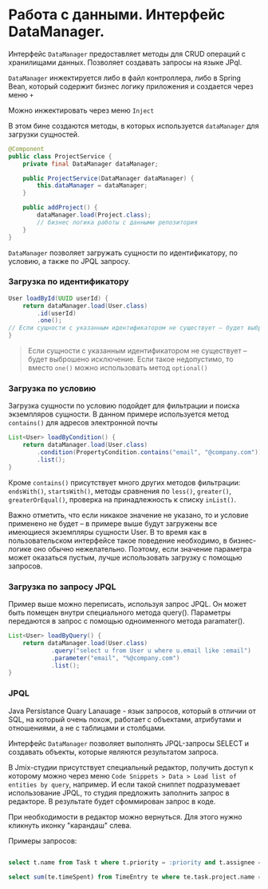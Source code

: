 # Работа с данными. Интерфейс DataManager.

Интерфейс `DataManager` предоставляет методы для CRUD операций с хранилищами данных. Позволяет создавать запросы на языке JPql.

`DataManager` инжектируется либо в файл контроллера, либо в Spring Bean, который содержит бизнес логику приложения и создается через меню `+`

Можно инжектировать через меню `Inject`

В этом бине создаются методы, в которых используется `dataManager` для загрузки сущностей.

```java
@Component
public class ProjectService {
    private final DataManager dataManager;

    public ProjectService(DataManager dataManager) {
        this.dataManager = dataManager;
    }

    public addProject() {
        dataManager.load(Project.class);
        // бизнес логика работы с данными репозитория
    }
}
```

`DataManager` позволяет загружать сущности по идентификатору, по условию, а также по JPQL запросу.

### Загрузка по идентификатору

```java
User loadById(UUID userId) {
    return dataManager.load(User.class)
        .id(userId)
        .one();
// Если сущности с указанным идентификатором не существует – будет выброшено исключение. Если такое недопустимо, то вместо one() можно использовать метод optional(
}
```
> Если сущности с указанным идентификатором не существует – будет выброшено исключение. Если такое недопустимо, то вместо `one()` можно использовать метод `optional()`

### Загрузка по условию

Загрузка сущности по условию подойдет для фильтрации и поиска экземпляров сущности. В данном примере используется метод `contains()` для адресов электронной почты

```java
List<User> loadByCondition() {
    return dataManager.load(User.class)
        .condition(PropertyCondition.contains("email", "@company.com"))
        .list();
}
```

Кроме `contains()` присутствует много других методов фильтрации: `endsWith()`,  `startsWith()`, методы сравнения по `less()`, `greater()`, `greaterOrEqual()`, проверка на принадлежность к списку `inList()`.

> 
Важно отметить, что если никакое значение не указано, то и условие применено не будет – в примере выше будут загружены все имеющиеся экземпляры сущности User. В то время как в пользовательском интерфейсе такое поведение необходимо, в бизнес-логике оно обычно нежелательно. Поэтому, если значение параметра может оказаться пустым, лучше использовать загрузку с помощью запросов.

### Загрузка по запросу JPQL

Пример выше можно переписать, используя запрос JPQL. Он может быть помещен внутри специального метода query().  Параметры передаются в запрос с помощью одноименного метода paramater().

```java
List<User> loadByQuery() {
    return dataManager.load(User.class)
            .query("select u from User u where u.email like :email")
            .parameter("email", "%@company.com")
            .list();
}
```

### JPQL

Java Persistance Quary Lanauage - язык запросов, который в отличии от SQL, на который очень похож, работает с объектами, атрибутами и отношениями, а не с таблицами и столбцами.

Интерфейс `DataManager` позволяет выполнять JPQL-запросы SELECT и создавать объекты, которые являются результатом запроса.

В Jmix-студии присутствует специальный редактор, получить доступ к которому можно через меню `Code Snippets > Data > Load list of entities by query`, например. И если такой сниппет подразумевает использование JPQL, то студия предложить заполнить запрос в редакторе. В результате будет сфоммирован запрос в коде.

При необходимости в редактор можно вернуться. Для этого нужно кликнуть иконку "карандаш" слева.

Примеры запросов:

```sql

select t.name from Task t where t.priority = :priority and t.assignee = :assignee

select sum(te.timeSpent) from TimeEntry te where te.task.project.name = "Marketing"
```


